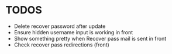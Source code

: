 # TODOS
* Delete recover password after update
* Ensure hidden username input is working in front
* Show something pretty when Recover pass mail is sent in front 
* Check recover pass redirections (front)